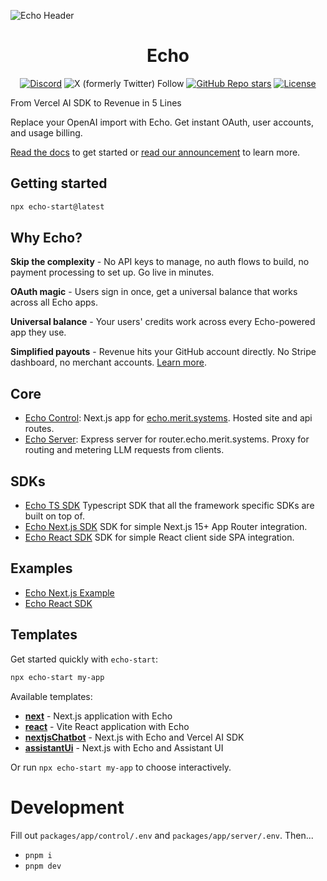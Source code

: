![Echo Header](./imgs/header_gif.gif)

<div align="center">
  
# Echo

</div>

  <div align="center">
    
  [![Discord](https://img.shields.io/discord/1382120201713352836?style=flat&logo=discord&logoColor=white&label=Discord)](https://discord.gg/merit) 
  ![X (formerly Twitter) Follow](https://img.shields.io/twitter/follow/merit_systems) 
  [![GitHub Repo stars](https://img.shields.io/github/stars/Merit-Systems/echo?style=social)](https://github.com/Merit-Systems/echo) 
  [![License](https://img.shields.io/badge/License-Apache%202.0-blue.svg)](https://opensource.org/licenses/Apache-2.0)

  </div>

From Vercel AI SDK to Revenue in 5 Lines

Replace your OpenAI import with Echo. Get instant OAuth, user accounts, and usage billing.

[Read the docs](https://echo.merit.systems/docs) to get started or [read our announcement](https://www.merit.systems/blog/echo) to learn more.

## Getting started

```bash
npx echo-start@latest
```

## Why Echo?

**Skip the complexity** - No API keys to manage, no auth flows to build, no payment processing to set up. Go live in minutes.

**OAuth magic** - Users sign in once, get a universal balance that works across all Echo apps.

**Universal balance** - Your users' credits work across every Echo-powered app they use.

**Simplified payouts** - Revenue hits your GitHub account directly. No Stripe dashboard, no merchant accounts. [Learn more](https://www.merit.systems/docs).

## Core

- [Echo Control](./packages/app/control): Next.js app for [echo.merit.systems](https://echo.merit.systems). Hosted site and api routes.
- [Echo Server](./packages/app/server): Express server for router.echo.merit.systems. Proxy for routing and metering LLM requests from clients.

## SDKs

- [Echo TS SDK](./packages/sdk/ts) Typescript SDK that all the framework specific SDKs are built on top of.
- [Echo Next.js SDK](./packages/sdk/next) SDK for simple Next.js 15+ App Router integration.
- [Echo React SDK](./packages/sdk/react) SDK for simple React client side SPA integration.

## Examples

- [Echo Next.js Example](./packages/sdk/examples/next)
- [Echo React SDK](./packages/sdk/examples/vite)

## Templates

Get started quickly with `echo-start`:

```bash
npx echo-start my-app
```

Available templates:

- **[next](./templates/next)** - Next.js application with Echo
- **[react](./templates/react)** - Vite React application with Echo
- **[nextjsChatbot](./templates/nextjs-chatbot)** - Next.js with Echo and Vercel AI SDK
- **[assistantUi](./templates/assistant-ui)** - Next.js with Echo and Assistant UI

Or run `npx echo-start my-app` to choose interactively.

# Development

Fill out `packages/app/control/.env` and `packages/app/server/.env`. Then...

- `pnpm i`
- `pnpm dev`
